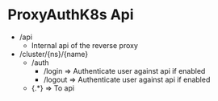 # ProxyAuthK8s Api

- /api
  - Internal api of the reverse proxy
- /cluster/{ns}/{name}
  - /auth
    - /login => Authenticate user against api if enabled
    - /logout => Authenticate user against api if enabled
  - {.*} => To api

